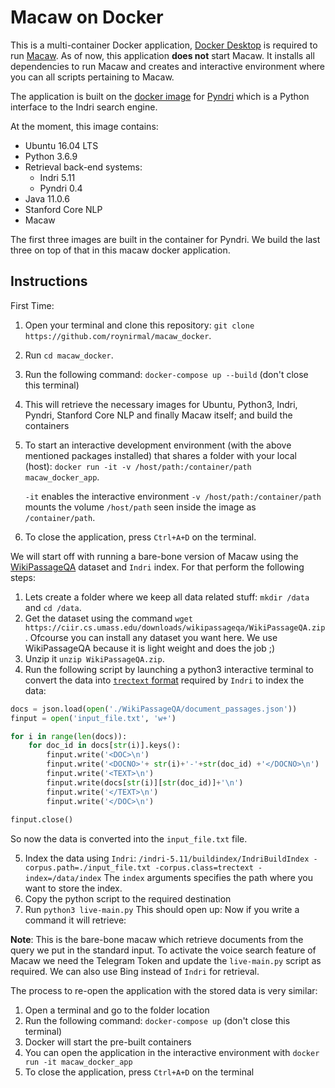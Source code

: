 # Macaw on Docker
This is a multi-container Docker application, [Docker Desktop](https://www.docker.com/products/docker-desktop) is required to run [Macaw](https://github.com/microsoft/macaw). As of now, this application **does not** start Macaw. It installs all dependencies to run Macaw and creates and interactive environment where you can all scripts pertaining to Macaw.

The application is built on the [docker image](https://hub.docker.com/r/roynirmal/pyndri) for [Pyndri](https://github.com/cvangysel/pyndri) which is a Python interface to the Indri search engine. 

At the moment, this image contains:

- Ubuntu 16.04 LTS
- Python 3.6.9
- Retrieval back-end systems:
  * Indri 5.11
  * Pyndri 0.4 
- Java 11.0.6
- Stanford Core NLP
- Macaw

The first three images are built in the container for Pyndri. We build the last three on top of that in this macaw docker application. 

## Instructions
First Time:
1. Open your terminal and clone this repository: `git clone https://github.com/roynirmal/macaw_docker`. 
2. Run `cd macaw_docker`.
3. Run the following command: `docker-compose up --build` (don't close this terminal)
4. This will retrieve the necessary images for Ubuntu, Python3, Indri, Pyndri, Stanford Core NLP and finally Macaw itself; and build the containers
5. To start an interactive development environment (with the above mentioned packages installed) that shares a folder with your local (host): `docker run -it -v /host/path:/container/path macaw_docker_app`.

   `-it` enables the interactive environment `-v /host/path:/container/path` mounts the volume `/host/path` seen inside the image as `/container/path`.

6. To close the application, press `Ctrl+A+D` on the terminal.

We will start off with running a bare-bone version of Macaw using the [WikiPassageQA](https://arxiv.org/pdf/1805.03797.pdf) dataset and `Indri` index. For that perform the following steps: 
1. Lets create a folder where we keep all data related stuff: `mkdir /data` and `cd /data`.
2. Get the dataset using the command `wget https://ciir.cs.umass.edu/downloads/wikipassageqa/WikiPassageQA.zip`. Ofcourse you can install any dataset you want here. We use WikiPassageQA because it is light weight and does the job ;)
3. Unzip it `unzip WikiPassageQA.zip`.
4. Run the following script by launching a python3 interactive terminal to convert the data into [`trectext` format](https://sourceforge.net/p/lemur/wiki/Quick%20Start/) required by `Indri` to index the data:
```python 
docs = json.load(open('./WikiPassageQA/document_passages.json'))
finput = open('input_file.txt', 'w+')

for i in range(len(docs)):
    for doc_id in docs[str(i)].keys():
        finput.write('<DOC>\n')
        finput.write('<DOCNO>'+ str(i)+'-'+str(doc_id) +'</DOCNO>\n')
        finput.write('<TEXT>\n')
        finput.write(docs[str(i)][str(doc_id)]+'\n')
        finput.write('</TEXT>\n')
        finput.write('</DOC>\n')
    
finput.close()
``` 
So now the data is converted into the `input_file.txt` file.

5. Index the data using `Indri`: `/indri-5.11/buildindex/IndriBuildIndex -corpus.path=./input_file.txt -corpus.class=trectext -index=/data/index`
The `index` arguments specifies the path where you want to store the index. 
6. Copy the python script to the required destination
7. Run `python3 live-main.py`
This should open up:
Now if you write a command it will retrieve: 

**Note**: This is the bare-bone macaw which retrieve documents from the query we put in the standard input. To activate the voice search feature of Macaw we need the Telegram Token and update the `live-main.py` script as required. We can also use Bing instead of `Indri` for retrieval. 



The process to re-open the application with the stored data is very similar:
1. Open a terminal and go to the folder location
2. Run the following command: `docker-compose up` (don't close this terminal)
3. Docker will start the pre-built containers
4. You can open the application in the interactive environment with `docker run -it macaw_docker_app`
5. To close the application, press `Ctrl+A+D` on the terminal

